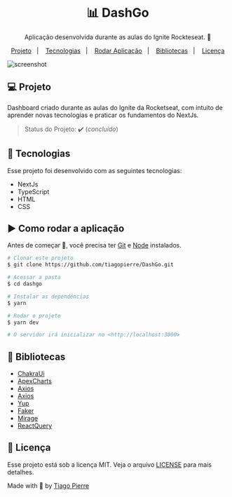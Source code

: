 <h1 align="center">📊 DashGo</h1>
<p align="center">Aplicação desenvolvida durante as aulas do Ignite Rockteseat. 🚀</p>

<p align="center">
  <a href="#-projeto">Projeto</a>&nbsp;&nbsp;&nbsp;|&nbsp;&nbsp;&nbsp;
  <a href="#-tecnologias">Tecnologias</a>&nbsp;&nbsp;&nbsp;|&nbsp;&nbsp;&nbsp;
  <a href="https://github.com/tiagopierre/DashGo/edit/main/README.md#%EF%B8%8F-como-rodar-a-aplica%C3%A7%C3%A3o">Rodar Aplicação</a>&nbsp;&nbsp;&nbsp;|&nbsp;&nbsp;&nbsp;
  <a href="https://github.com/tiagopierre/DashGo/edit/main/README.md#-bibliotecas">Bibliotecas</a>&nbsp;&nbsp;&nbsp;|&nbsp;&nbsp;&nbsp;
  <a href="https://github.com/tiagopierre/DashGo/edit/main/README.md#-licen%C3%A7a">Licença</a>
</p>


<img src="https://github.com/tiagopierre/DashGo/blob/main/screencapture/screencapture-localhost-3000-dashboard-2022-03-28-15_28_08.png?raw=true" alt="screenshot"/>



## 💻 Projeto

Dashboard criado durante as aulas do Ignite da Rocketseat, com intuito de aprender novas tecnologias e praticar os fundamentos do NextJs.
> Status do Projeto: :heavy_check_mark: (_concluído_)


## 🚀 Tecnologias

Esse projeto foi desenvolvido com as seguintes tecnologias:

- NextJs
- TypeScript
- HTML
- CSS

## ▶️ Como rodar a aplicação 

Antes de começar :checkered_flag:, você precisa ter [Git](https://git-scm.com) e [Node](https://nodejs.org/en/) instalados.

```bash
# Clonar este projeto
$ git clone https://github.com/tiagopierre/DashGo.git

# Acessar a pasta
$ cd dashgo

# Instalar as dependências 
$ yarn

# Rodar o projeto
$ yarn dev

# O servidor irá inicializar no <http://localhost:3000>
```

## 📁 Bibliotecas

- [ChakraUi](https://chakra-ui.com/)
- [ApexCharts](https://apexcharts.com/)
- [Axios](https://axios-http.com/) 
- [Axios](https://axios-http.com/)
- [Yup](https://www.npmjs.com/package/yup)
- [Faker](https://www.npmjs.com/package/faker)
- [Mirage](https://miragejs.com/)
- [ReactQuery](https://react-query.tanstack.com/)

## 📝 Licença

Esse projeto está sob a licença MIT. Veja o arquivo [LICENSE](.github/LICENSE.md) para mais detalhes.


Made with
💜 by <a href="https://github.com/tiagopierre" target="_blank">Tiago Pierre</a>
